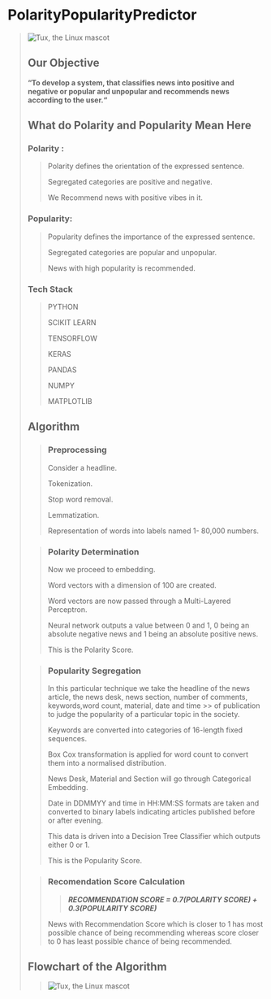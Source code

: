 # PolarityPopularityPredictor
 > ![Tux, the Linux mascot](/UROPTitlePage.png)
 >
 >
> ## Our Objective
> **“To develop a system, that classifies news into positive and negative or popular and unpopular and recommends news according to the user.“**
>
> ## What do Polarity and Popularity Mean Here
> ### Polarity :
>> Polarity defines the orientation of the expressed sentence.
>>
>> Segregated categories are positive and negative.
>> 
>> We Recommend news with positive vibes in it.
> ### Popularity:
>> Popularity defines the importance of the expressed sentence.
>>
>> Segregated categories are popular and unpopular.
>>
>> News with high popularity is recommended.
>
> ### Tech Stack
>> PYTHON
>>
>> SCIKIT LEARN
>>
>> TENSORFLOW
>>
>> KERAS
>>
>> PANDAS
>>
>> NUMPY
>>
>> MATPLOTLIB
>
> ## Algorithm
>> ### Preprocessing
>> Consider a headline.
>>
>> Tokenization.
>>
>> Stop word removal.
>>
>> Lemmatization.
>>
>> Representation of words into labels named 1- 80,000 numbers.
>
>> ### Polarity Determination
>> Now we proceed to embedding.
>>
>> Word vectors with a dimension of 100 are created.
>>
>> Word vectors are now passed through a Multi-Layered Perceptron.
>>
>> Neural network outputs a value between 0 and 1, 0 being an absolute negative news and 1 being an absolute positive news.
>>
>> This is the Polarity Score.
>
>> ### Popularity Segregation
>> In this particular technique we take the headline of the news article, the news desk, news section, number of comments, keywords,word count, material, date and time >> of publication to judge the popularity of a particular topic in the society.
>>
>> Keywords are converted into categories of 16-length fixed sequences.
>>
>> Box Cox transformation is applied for word count to convert them into a normalised distribution.
>>
>> News Desk, Material and Section will go through Categorical Embedding.
>>
>> Date in DDMMYY and time in HH:MM:SS formats are taken and converted to binary labels indicating articles published before or after evening.
>>
>> This data is driven into a Decision Tree Classifier which outputs either 0 or 1.
>>
>> This is the Popularity Score.
>
>> ### Recomendation Score Calculation
>>> ***RECOMMENDATION SCORE = 0.7(POLARITY SCORE) + 0.3(POPULARITY SCORE)***
>>
>> News with Recommendation Score which is closer to 1 has most possible
>> chance of being recommending whereas score closer to 0 has least possible
>> chance of being recommended. 
> ## Flowchart of the Algorithm
>> ![Tux, the Linux mascot](/UROPTitlePage.png)
>
